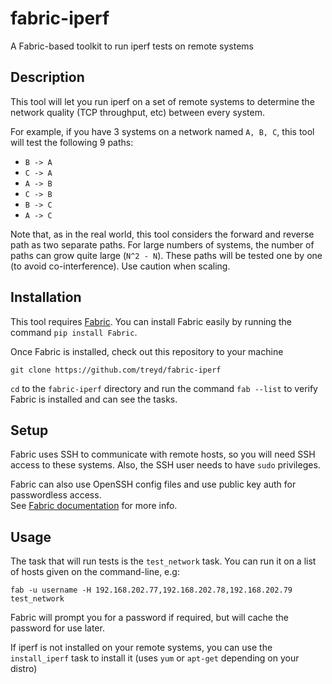 # fabric-iperf

A Fabric-based toolkit to run iperf tests on remote systems

## Description
This tool will let you run iperf on a set of remote systems to determine
the network quality (TCP throughput, etc) between every system.

For example, if you have 3 systems on a network named `A, B, C`,
this tool will test the following 9 paths:
 
 - `B -> A`
 - `C -> A`
 - `A -> B`
 - `C -> B`
 - `B -> C`
 - `A -> C`
 
Note that, as in the real world, this tool considers the forward and 
reverse path as two separate paths. For large numbers of systems, 
the number of paths can grow quite large (`N^2 - N`).  These paths will 
be tested one by one (to avoid co-interference). Use caution when
 scaling.


## Installation
This tool requires [Fabric](https://www.fabfile.org).  You can install 
Fabric easily by running the command `pip install Fabric`.

Once Fabric is installed, check out this repository to your machine

```
git clone https://github.com/treyd/fabric-iperf
```

`cd` to the `fabric-iperf` directory and run the command `fab --list`
to verify Fabric is installed and can see the tasks. 

## Setup
Fabric uses SSH to communicate with remote hosts, so you will need SSH
access to these systems.  Also, the SSH user needs to have `sudo`
privileges.

Fabric can also use OpenSSH config files and use public key auth for 
passwordless access.  
See [Fabric documentation](http://docs.fabfile.org/en/latest/usage/fab.html) for more info.

## Usage
The task that will run tests is the `test_network` task.  You can run it on 
a list of hosts given on the command-line, e.g:

```
fab -u username -H 192.168.202.77,192.168.202.78,192.168.202.79 test_network
```

Fabric will prompt you for a password if required, but will cache the
 password for use later.
 
If iperf is not installed on your remote systems, you can use the
`install_iperf` task to install it (uses `yum` or `apt-get` depending on
your distro)
 
 


 
